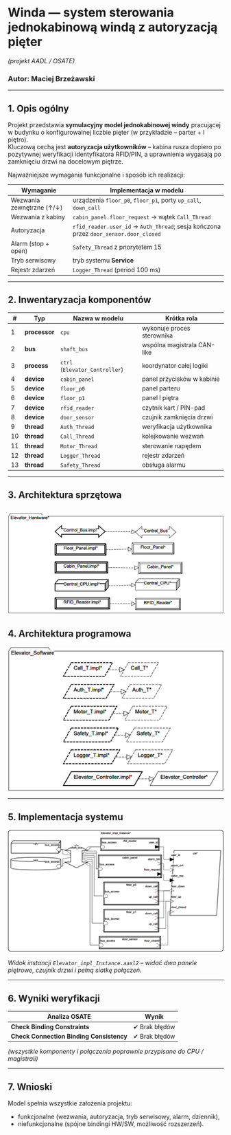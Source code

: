 # Winda ― system sterowania jednokabinową windą z autoryzacją pięter  
*(projekt AADL / OSATE)*
### Autor: Maciej Brzeżawski

---

## 1. Opis ogólny

Projekt przedstawia **symulacyjny model jednokabinowej windy** pracującej w budynku
o konfigurowalnej liczbie pięter (w przykładzie – parter + I piętro).  
Kluczową cechą jest **autoryzacja użytkowników** – kabina rusza dopiero po pozytywnej weryfikacji identyfikatora RFID/PIN, a uprawnienia wygasają po zamknięciu drzwi na docelowym piętrze.

Najważniejsze wymagania funkcjonalne i sposób ich realizacji:

| Wymaganie | Implementacja w modelu |
|-----------|-----------------------|
| Wezwania zewnętrzne (↑/↓) | urządzenia `floor_p0`, `floor_p1`, porty `up_call`, `down_call` |
| Wezwania z kabiny | `cabin_panel.floor_request` → wątek `Call_Thread` |
| Autoryzacja | `rfid_reader.user_id` → `Auth_Thread`; sesja kończona przez `door_sensor.door_closed` |
| Alarm (stop + open) | `Safety_Thread` z priorytetem 15 |
| Tryb serwisowy | tryb systemu **Service** |
| Rejestr zdarzeń | `Logger_Thread` (period 100 ms) |

---

## 2. Inwentaryzacja komponentów

| # | Typ | Nazwa w modelu | Krótka rola |
|---|-----|----------------|-------------|
| 1 | **processor** | `cpu` | wykonuje proces sterownika |
| 2 | **bus** | `shaft_bus` | wspólna magistrala CAN-like |
| 3 | **process** | `ctrl` (`Elevator_Controller`) | koordynator całej logiki |
| 4 | **device** | `cabin_panel` | panel przycisków w kabinie |
| 5 | **device** | `floor_p0` | panel parteru |
| 6 | **device** | `floor_p1` | panel I piętra |
| 7 | **device** | `rfid_reader` | czytnik kart / PIN-pad |
| 8 | **device** | `door_sensor` | czujnik zamknięcia drzwi |
| 9 | **thread** | `Auth_Thread` | weryfikacja użytkownika |
|10 | **thread** | `Call_Thread` | kolejkowanie wezwań |
|11 | **thread** | `Motor_Thread` | sterowanie napędem |
|12 | **thread** | `Logger_Thread` | rejestr zdarzeń |
|13 | **thread** | `Safety_Thread` | obsługa alarmu |

---

## 3. Architektura sprzętowa  

![Diagram hardware](/diagrams/Elevator_Hardware.png)
---

## 4. Architektura programowa  

![Diagram software](/diagrams/Elevator_Software.png)

---

## 5. Implementacja systemu

![Instancja systemu](/diagrams/Elevator_Impl_DIagram.png)

*Widok instancji `Elevator_impl_Instance.aaxl2` – widać dwa panele piętrowe, czujnik drzwi i pełną siatkę połączeń.*

---

## 6. Wyniki weryfikacji

| Analiza OSATE | Wynik |
|---------------|-------|
| **Check Binding Constraints** | ✔ Brak błędów |
| **Check Connection Binding Consistency** | ✔ Brak błędów |

*(wszystkie komponenty i połączenia poprawnie przypisane do CPU / magistrali)*

---

## 7. Wnioski

Model spełnia wszystkie założenia projektu:

* funkcjonalne (wezwania, autoryzacja, tryb serwisowy, alarm, dziennik),  
* niefunkcjonalne (spójne bindingi HW/SW, możliwość rozszerzeń).